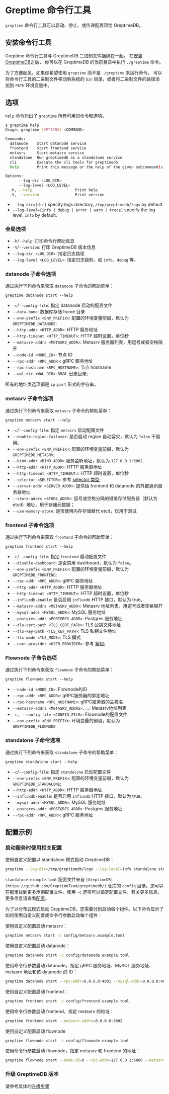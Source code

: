 # Greptime 命令行工具

`greptime` 命令行工具可以启动、停止、或传递配置项给 GreptimeDB。

## 安装命令行工具

Greptime 命令行工具与 GreptimeDB 二进制文件捆绑在一起。
在[安装 GreptimeDB](/getting-started/installation/overview.md)之后，
你可以在 GreptimeDB 的当前目录中执行 `./greptime` 命令。

为了方便起见，如果你希望使用 `greptime` 而不是 `./greptime` 来运行命令，
可以将命令行工具的二进制文件移动到系统的 `bin` 目录，或者将二进制文件的路径添加到 `PATH` 环境变量中。

## 选项

`help` 命令列出了 `greptime` 所有可用的命令和选项。

```sh
$ greptime help
Usage: greptime [OPTIONS] <COMMAND>

Commands:
  datanode    Start datanode service
  frontend    Start frontend service
  metasrv     Start metasrv service
  standalone  Run greptimedb as a standalone service
  cli         Execute the cli tools for greptimedb
  help        Print this message or the help of the given subcommand(s)

Options:
      --log-dir <LOG_DIR>
      --log-level <LOG_LEVEL>
  -h, --help                   Print help
  -V, --version                Print version
```

- `--log-dir=[dir]` specify logs directory, `/tmp/greptimedb/logs` by default.
- `--log-level=[info | debug | error | warn | trace]` specify the log level, `info` by default.

### 全局选项

- `-h`/`--help`: 打印命令行帮助信息
- `-V`/`--version`: 打印 GreptimeDB 版本信息
- `--log-dir <LOG_DIR>`: 指定日志路径
- `--log-level <LOG_LEVEL>`: 指定日志级别，如 `info`、`debug` 等。

### datanode 子命令选项

通过执行下列命令来获取 `datanode` 子命令的帮助菜单：

```
greptime datanode start --help
```

- `-c`/`--config-file`:  指定 datanode 启动的配置文件
- `--data-home`: 数据库存储 home 目录
- `--env-prefix <ENV_PREFIX>`: 配置的环境变量前缀，默认为 `GREPTIMEDB_DATANODE`;
- `--http-addr <HTTP_ADDR>`:  HTTP 服务地址
- `--http-timeout <HTTP_TIMEOUT>`:  HTTP 超时设置，单位秒
- `--metasrv-addrs <METASRV_ADDR>`:  Metasrv 服务器列表，用逗号或者空格隔开
- `--node-id <NODE_ID>`: 节点 ID
- `--rpc-addr <RPC_ADDR>`:  gRPC 服务地址
- `--rpc-hostname <RPC_HOSTNAME>`:  节点 hostname
- `--wal-dir <WAL_DIR>`: WAL 日志目录;

所有的地址类选项都是 `ip:port` 形式的字符串。

### metasrv 子命令选项

通过执行下列命令来获取 `metasrv` 子命令的帮助菜单：

```
greptime metasrv start --help
```

- `-c`/`--config-file`: 指定 `metasrv` 启动配置文件
- `--enable-region-failover`: 是否启动 region 自动容灾，默认为 `false` 不启用。
- `--env-prefix <ENV_PREFIX>`: 配置的环境变量前缀，默认为`GREPTIMEDB_METASRV`;
- `--bind-addr <BIND_ADDR>`:服务监听地址，默认为 `127.0.0.1:3002`.
- `--http-addr <HTTP_ADDR>`: HTTP 服务器地址
- `--http-timeout <HTTP_TIMEOUT>`: HTTP 超时设置，单位秒
- `--selector <SELECTOR>`: 参考 [selector 类型](/contributor-guide/metasrv/selector#selector-type);
- `--server-addr <SERVER_ADDR>`: 提供给 frontend 和 datanode 的外部通讯服务器地址
- `--store-addrs <STORE_ADDR>`: 逗号或空格分隔的键值存储服务器（默认为 etcd）地址，用于存储元数据；
- `--use-memory-store`: 是否使用内存存储替代 etcd，仅用于测试

### frontend 子命令选项

通过执行下列命令来获取 `frontend` 子命令的帮助菜单：

```
greptime frontend start --help
```

- `-c`/`--config-file`: 指定 `frontend` 启动配置文件
- `--disable-dashboard`:  是否禁用 dashboard，默认为 `false`。
- `--env-prefix <ENV_PREFIX>`: 配置的环境变量前缀，默认为`GREPTIMEDB_FRONTEND`;
- `--rpc-addr <RPC_ADDR>`: gRPC 服务地址
- `--http-addr <HTTP_ADDR>`: HTTP 服务器地址
- `--http-timeout <HTTP_TIMEOUT>`:  HTTP 超时设置，单位秒
- `--influxdb-enable`:  是否启用 `influxdb` HTTP 接口，默认为 true。
- `--metasrv-addrs <METASRV_ADDR>`:   Metasrv 地址列表，用逗号或者空格隔开
- `--mysql-addr <MYSQL_ADDR>`:  MySQL 服务地址
- `--postgres-addr <POSTGRES_ADDR>`: Postgres 服务地址
- `--tls-cert-path <TLS_CERT_PATH>`: TLS 公钥文件地址
- `--tls-key-path <TLS_KEY_PATH>`: TLS 私钥文件地址
- `--tls-mode <TLS_MODE>`: TLS 模式
- `--user-provider <USER_PROVIDER>`: 参考 [鉴权](/user-guide/clients/authentication);


### Flownode 子命令选项

通过执行下列命令来获取 `flownode` 子命令的帮助菜单：

```
greptime flownode start --help
```

- `--node-id <NODE_ID>`: Flownode的ID
- `--rpc-addr <RPC_ADDR>`: gRPC服务器的绑定地址
- `--rpc-hostname <RPC_HOSTNAME>`: gRPC服务器的主机名
- `--metasrv-addrs <METASRV_ADDRS>...`: Metasrv地址列表
- `-c, --config-file <CONFIG_FILE>`: Flownode的配置文件
- `--env-prefix <ENV_PREFIX>`: 环境变量的前缀，默认为 `GREPTIMEDB_FLOWNODE`

### standalone 子命令选项

通过执行下列命令来获取 `standalone` 子命令的帮助菜单：

```
greptime standalone start --help
```

- `-c`/`--config-file`: 指定 `standalone` 启动配置文件
- `--env-prefix <ENV_PREFIX>`: 配置的环境变量前缀，默认为`GREPTIMEDB_STANDALONE`;
- `--http-addr <HTTP_ADDR>`: HTTP 服务器地址
- `--influxdb-enable`:  是否启用 `influxdb` HTTP 接口，默认为 true。
- `--mysql-addr <MYSQL_ADDR>`:  MySQL 服务地址
- `--postgres-addr <POSTGRES_ADDR>`: Postgres 服务地址
- `--rpc-addr <RPC_ADDR>`:  gRPC 服务地址

## 配置示例

### 启动服务时使用相关配置

使用自定义配置以 standalone 模式启动 GreptimeDB：

```sh
greptime --log-dir=/tmp/greptimedb/logs --log-level=info standalone start -c config/standalone.example.toml
```

`standalone.example.toml` 配置文件来自 `[GreptimeDB](https://github.com/GreptimeTeam/greptimedb/)` 仓库的 `config` 目录。您可以在那里找到更多示例配置文件。使用 `-c` 选项可以指定配置文件，有关更多信息，更多信息请查看[配置](../user-guide/operations/configuration.md)。

为了以分布式模式启动 GreptimeDB，您需要分别启动每个组件。以下命令显示了如何使用自定义配置或命令行参数启动每个组件：

使用自定义配置启动 metasrv：

```sh
greptime metasrv start -c config/metasrv.example.toml
```

使用自定义配置启动 datanode：

```sh
greptime datanode start -c config/datanode.example.toml
```

使用命令行参数启动 datanode，指定 gRPC 服务地址、MySQL 服务地址、metasrv 地址和该 datanode 的 ID：

```sh
greptime datanode start --rpc-addr=0.0.0.0:4001 --mysql-addr=0.0.0.0:4002 --metasrv-addrs=0.0.0.0:3002 --node-id=1
```

使用自定义配置启动 frontend：

```sh
greptime frontend start -c config/frontend.example.toml
```

使用命令行参数启动 frontend，指定 metasrv 的地址：

```sh
greptime frontend start --metasrv-addrs=0.0.0.0:3002
```

使用自定义配置启动 flownode

```sh
greptime flownode start -c config/flownode.example.toml
```

使用命令行参数启动 flownode，指定 metasrv 和 frontend 的地址：

```sh
greptime flownode start --node-id=0 --rpc-addr=127.0.0.1:6800 --metasrv-addrs=127.0.0.1:3002;
```

### 升级 GreptimeDB 版本

请参考具体的[升级步骤](/user-guide/upgrade.md)
